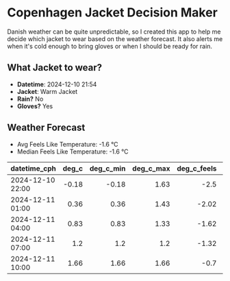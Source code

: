 
# Copenhagen Jacket Decision Maker

Danish weather can be quite unpredictable, so I created this app to help me decide which jacket to wear based on the weather forecast. 
It also alerts me when it's cold enough to bring gloves or when I should be ready for rain.

## What Jacket to wear?

- **Datetime**: 2024-12-10 21:54
- **Jacket**: Warm Jacket
- **Rain?** No
- **Gloves?** Yes

## Weather Forecast
- Avg Feels Like Temperature: -1.6 °C
- Median Feels Like Temperature: -1.6 °C

| datetime_cph     |   deg_c |   deg_c_min |   deg_c_max |   deg_c_feels | weather   | wind   | rain   |
|:-----------------|--------:|------------:|------------:|--------------:|:----------|:-------|:-------|
| 2024-12-10 22:00 |   -0.18 |       -0.18 |        1.63 |         -2.5  | Clouds    | Low    | None   |
| 2024-12-11 01:00 |    0.36 |        0.36 |        1.43 |         -2.02 | Clouds    | Low    | None   |
| 2024-12-11 04:00 |    0.83 |        0.83 |        1.33 |         -1.62 | Clouds    | Low    | None   |
| 2024-12-11 07:00 |    1.2  |        1.2  |        1.2  |         -1.32 | Clouds    | Low    | None   |
| 2024-12-11 10:00 |    1.66 |        1.66 |        1.66 |         -0.7  | Clouds    | Low    | None   |
        